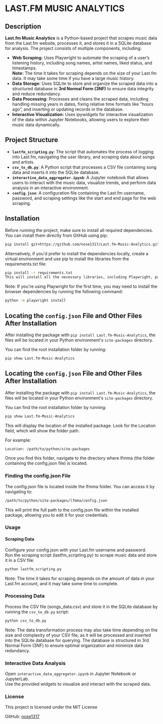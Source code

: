 # LAST.FM MUSIC ANALYTICS

## Description

**Last.fm Music Analytics** is a Python-based project that scrapes music data from the Last.fm website, processes it, and stores it in a SQLite database for analysis. The project consists of multiple components, including:

- **Web Scraping:** Uses Playwright to automate the scraping of a user’s listening history, including song names, artist names, liked status, and timestamps.  
**Note:** The time it takes for scraping depends on the size of your Last.fm data. It may take some time if you have a large music history.
- **Data Storage:** Uses SQLite to store and organize the scraped data into a structured database in **3rd Normal Form (3NF)** to ensure data integrity and reduce redundancy.
- **Data Processing:** Processes and cleans the scraped data, including handling missing years in dates, fixing relative time formats like “hours ago”, and inserting or updating records in the database.
- **Interactive Visualization:** Uses ipywidgets for interactive visualization of the data within Jupyter Notebooks, allowing users to explore their music data dynamically.

## Project Structure

- **`lastfm_scripting.py`**: The script that automates the process of logging into Last.fm, navigating the user library, and scraping data about songs and artists.
- **`csv_to_db.py`**: A Python script that processes a CSV file containing song data and inserts it into the SQLite database.
- **`interactive_data_aggregator.ipynb`**: A Jupyter notebook that allows users to interact with the music data, visualize trends, and perform data analysis in an interactive environment.
- **`config.json`**: A configuration file containing the Last.fm username, password, and scraping settings like the start and end page for the web scraping.


## Installation


Before running the project, make sure to install all required dependencies. You can install them directly from GitHub using pip:

```bash
pip install git+https://github.com/nose1317/Last.fm-Music-Analytics.git
```
Alternatively, if you'd prefer to install the dependencies locally, create a virtual environment and use pip to install the libraries from the requirements.txt file:

```bash
pip install -r requirements.txt
This will install all the necessary libraries, including Playwright, pandas, matplotlib, seaborn, ipywidgets, SQLite, and Jupyter.
```

Note:
If you're using Playwright for the first time, you may need to install the browser dependencies by running the following command:

```bash
python -m playwright install
```

## Locating the `config.json` File and Other Files After Installation

After installing the package with `pip install Last.fm-Music-Analytics`, the files will be located in your Python environment's `site-packages` directory.

You can find the root installation folder by running:

```bash
pip show Last.fm-Music-Analytics
```

## Locating the `config.json` File and Other Files After Installation

After installing the package with `pip install Last.fm-Music-Analytics`, the files will be located in your Python environment's `site-packages` directory.

You can find the root installation folder by running:

```bash
pip show Last.fm-Music-Analytics
```

This will display the location of the installed package. Look for the Location field, which will show the folder path.

For example:

```bash
Location: /path/to/python/site-packages
```

Once you find this folder, navigate to the directory where lfmma (the folder containing the config.json file) is located.

### Finding the config.json File
The config.json file is located inside the lfmma folder. You can access it by navigating to:

```bash
/path/to/python/site-packages/lfmma/config.json
```

This will print the full path to the config.json file within the installed package, allowing you to edit it for your credentials.

### Usage

#### Scraping Data
Configure your config.json with your Last.fm username and password.  
Run the scraping script (lastfm_scripting.py) to scrape music data and store it in a CSV file:

```bash
python lastfm_scripting.py
```

Note: The time it takes for scraping depends on the amount of data in your Last.fm account, and it may take some time to complete.

### Processing Data
Process the CSV file (songs_data.csv) and store it in the SQLite database by running the `csv_to_db.py` script:

```bash
python csv_to_db.py
```

Note: The data transformation process may also take time depending on the size and complexity of your CSV file, as it will be processed and inserted into the SQLite database for querying. The database is structured in 3rd Normal Form (3NF) to ensure optimal organization and minimize data redundancy.

### Interactive Data Analysis
Open `interactive_data_aggregator.ipynb` in Jupyter Notebook or JupyterLab.  
Use the provided widgets to visualize and interact with the scraped data.

### License
This project is licensed under the MIT License

GitHub: [nose1317](https://github.com/nose1317)

